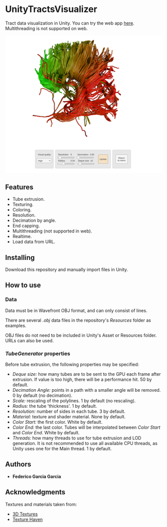 # UnityTractsVisualizer
Tract data visualization in Unity.
You can try the web app [here](https://federicogarcia.site/unitytractsvisualizer). Multithreading is not supported on web.

![Obj](https://raw.githubusercontent.com/FedericoGarciaGarcia/UnityTractsVisualizer/master/Images/Application.png)

## Features

* Tube extrusion.
* Texturing.
* Coloring.
* Resolution.
* Decimation by angle.
* End capping.
* Multithreading (not supported in web).
* Realtime.
* Load data from URL.

## Installing

Download this repository and manually import files in Unity.

## How to use

### Data

Data must be in Wavefront OBJ format, and can only consist of lines.

There are several *.obj* data files in the repository's *Resources* folder as examples.

OBJ files do not need to be included in Unity's Asset or Resources folder. URLs can also be used.

### *TubeGenerator* properties

Before tube extrusion, the following properties may be specified:

* *Deque size:* how many tubes are to be sent to the GPU each frame after extrusion. If value is too high, there will be a performance hit. 50 by default.
* *Decimation Angle:* points in a path with a smaller angle will be removed. 0 by default (no decimation).
* *Scale:* rescaling of the polylines. 1 by default (no rescaling).
* *Radius:* the tube 'thickness'. 1 by default.
* *Resolution:* number of sides in each tube. 3 by default.
* *Material:* texture and shader material. None by default.
* *Color Start:* the first color. White by default.
* *Color End:* the last color. Tubes will be interpolated between *Color Start* and *Color End*. White by default.
* *Threads:* how many threads to use for tube extrusion and LOD generation. It is not recommended to use all available CPU threads, as Unity uses one for the Main thread. 1 by default.

## Authors

* **Federico Garcia Garcia**

## Acknowledgments

Textures and materials taken from:
* [3D Textures](https://3dtextures.me/)
* [Texture Haven](https://texturehaven.com/textures/)